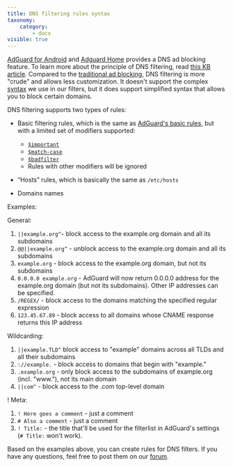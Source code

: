 ```yaml
---
title: DNS filtering rules syntax
taxonomy:
    category:
        - docs
visible: true
---
```



[AdGuard for Android](https://kb.adguard.com/android) and [Adguard Home](https://kb.adguard.com/home) provides a DNS ad blocking feature. To learn more about the principle of DNS filtering, read [this KB article](https://kb.adguard.com/general/dns-filtering-android). Compared to the [traditional ad blocking](https://kb.adguard.com/general/how-ad-blocking-works), DNS filtering is more "crude" and allows less customization. It doesn't support the complex [syntax](https://kb.adguard.com/general/how-to-create-your-own-ad-filters) we use in our filters, but it does support simplified syntax that allows you to block certain domains.

DNS filtering supports two types of rules:

* Basic filtering rules, which is the same as [AdGuard's basic rules](https://kb.adguard.com/general/how-to-create-your-own-ad-filters#basic-rules), but with a limited set of modifiers supported:

    * [`$important`](https://kb.adguard.com/general/how-to-create-your-own-ad-filters#important-modifier)
    * [`$match-case`](https://kb.adguard.com/general/how-to-create-your-own-ad-filters#match-case-modifier)
    * [`$badfilter`](https://kb.adguard.com/general/how-to-create-your-own-ad-filters#badfilter-modifier)
    * Rules with other modifiers will be ignored

* “Hosts” rules, which is basically the same as `/etc/hosts` <br>
* Domains names

Examples:

General:
1. `||example.org^`- block access to the example.org domain and all its subdomains
2. `@@||example.org^` - unblock access to the example.org domain and all its subdomains
3. `example.org` - block access to the example.org domain, but not its subdomains
4. `0.0.0.0 example.org` - AdGuard will now return 0.0.0.0 address for the example.org domain (but not its subdomains). Other IP addresses can be specified.
5. `/REGEX/` - block access to the domains matching the specified regular expression
6. `123.45.67.89` - block access to all domains whose CNAME response returns this IP address

Wildcarding:
1. `||example.TLD^` block access to "example" domains across all TLDs and all their subdomains
2. `://example.` - block access to domains that begin with "example."
3. `.example.org` - only block access to the subdomains of example.org (incl. "www."), not its main domain
4. `||com^` - block access to the .com top-level domain

! Meta:
1. `! Here goes a comment` - just a comment
2. `# Also a comment` - just a comment
3. `! Title:` - the title that'll be used for the filterlist in AdGuard's settings (`# Title:` won't work).

Based on the examples above, you can create rules for DNS filters. If you have any questions, feel free to post them on our [forum](https://forum.adguard.com/index.php?forums/69/).
